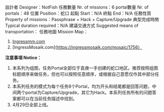 設計者 Designer：NotFish
任務數量 Nr. of missions：6
portal數量 Nr. of portals：48
位置 Position：蛇口
起點 Start：N/A
終點 End：N/A
任務性質 Property of missions：Passphrase + Hack + Capture/Upgrade
典型完成時閒 Typical duration required：N/A
建議交通方式 Suggested means of transportation：
任務地圖 Mission Map：  
1.  [Ingressmm.com](https://goo.gl/gBszgd)
2.  [IngressMosaik.com](https://ingressmosaik.com/mosaic/1756）


**注意事項 Notice：**
1. 本系列为组图，任务Portal全部位于袁庚一手创建的蛇口地区。推荐按照组图标题顺序来做任务，但也可以按照任意顺序，或根据自己意愿仅作其中部分任务。
2. 本系列任务的模式为每个任务8个Portal，均为开头和结尾都是回答问题，中间两个portal为Capture/Upgrade，其它为Hack。本系列任务所有的问题答案都可以在当前任务描述中找到。
3. 4月29日全部上线。